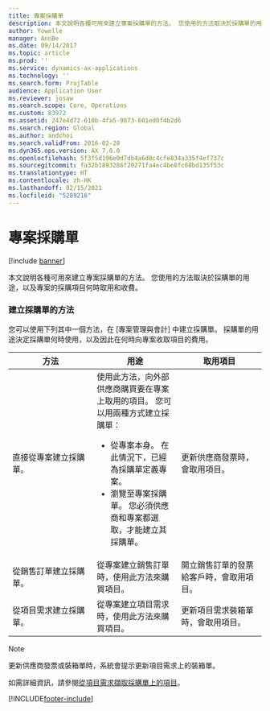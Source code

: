 ```yaml
---
title: 專案採購單
description: 本文說明各種可用來建立專案採購單的方法。 您使用的方法取決於採購單的用途，以及專案的採購項目何時取用和收費。
author: Yowelle
manager: AnnBe
ms.date: 09/14/2017
ms.topic: article
ms.prod: ''
ms.service: dynamics-ax-applications
ms.technology: ''
ms.search.form: ProjTable
audience: Application User
ms.reviewer: josaw
ms.search.scope: Core, Operations
ms.custom: 83972
ms.assetid: 247e4d72-610b-4fa5-9873-601ed0f4b2d6
ms.search.region: Global
ms.author: andchoi
ms.search.validFrom: 2016-02-28
ms.dyn365.ops.version: AX 7.0.0
ms.openlocfilehash: 5f3f5d196e0d7db4a6d8c4cfe834a335f4ef737c
ms.sourcegitcommit: fa32b1893286f20271fa4ec4be8fc68bd135f53c
ms.translationtype: HT
ms.contentlocale: zh-HK
ms.lasthandoff: 02/15/2021
ms.locfileid: "5289216"
---
```

# <a name="purchase-orders-for-a-project"></a>專案採購單

[!include [banner](../includes/banner.md)]

本文說明各種可用來建立專案採購單的方法。 您使用的方法取決於採購單的用途，以及專案的採購項目何時取用和收費。

### <a name="methods-for-creating-a-purchase-order"></a>建立採購單的方法

您可以使用下列其中一個方法，在 [專案管理與會計] 中建立採購單。 採購單的用途決定採購單何時使用，以及因此在何時向專案收取項目的費用。

<table>
<colgroup>
<col width="33%" />
<col width="33%" />
<col width="33%" />
</colgroup>
<thead>
<tr class="header">
<th>方法</th>
<th>用途</th>
<th>取用項目</th>
</tr>
</thead>
<tbody>
<tr class="odd">
<td>直接從專案建立採購單。</td>
<td>使用此方法，向外部供應商購買要在專案上取用的項目。 您可以用兩種方式建立採購單：
<ul>
<li>從專案本身。 在此情況下，已經為採購單定義專案。</li>
<li>瀏覽至專案採購單。 您必須供應商和專案都選取，才能建立其採購單。</li>
</ul></td>
<td>更新供應商發票時，會取用項目。</td>
</tr>
<tr class="even">
<td>從銷售訂單建立採購單。</td>
<td>從專案建立銷售訂單時，使用此方法來購買項目。</td>
<td>開立銷售訂單的發票給客戶時，會取用項目。</td>
</tr>
<tr class="odd">
<td>從項目需求建立採購單。</td>
<td>從專案建立項目需求時，使用此方法來購買項目。</td>
<td>更新項目需求裝箱單時，會取用項目。</td>
</tr>
</tbody>
</table>

> [!NOTE] 
> 更新供應商發票或裝箱單時，系統會提示更新項目需求上的裝箱單。

如需詳細資訊，請參閱[從項目需求擷取採購單上的項目](tasks/receive-items-purchase-order-item-requirement.md)。



[!INCLUDE[footer-include](../includes/footer-banner.md)]
